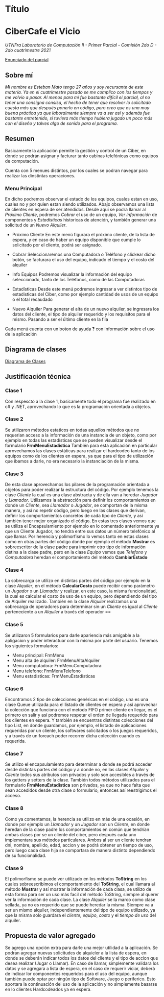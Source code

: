 # Título
# CiberCafe el Vicio

*UTNFra Laboratorio de Computación II - Primer Parcial - Comisión 2do D - 2do cuatrimestre 2021*

[Enunciado del parcial](https://codeutnfra.github.io/programacion_2_laboratorio_2_apuntes/docs/evaluaciones/parciales/2d-primer-parcial/)

## Sobre mí
*Mi nombre es Esteban Mato tengo 27 años y soy recursante de este matería.
Ya en el cuatrimestre pasado se me complico con los tiempos y me volvío a pasar.
Al menos para mí fue bastante difícil el parcial, al no tener una consigna consisa, el hecho de tener que resolver lo solicitado cuesta más que después ponerlo en código, pero creo que es una muy buena práctica ya que laboralmente siempre va a ser así y además fue bastante entretenido, si tuviera más tiempo hubiera jugado un poco más con el diseño y talves algo de sonido para el programa.*

## Resumen
Basicamente la aplicación permite la gestión y control de un Ciber, en donde se podrán asignar y facturar tanto cabinas telefónicas como equipos de computación.

Cuenta con 5 menues distintos, por los cuales se podran navegar para realizar las dinstintas operaciones. 

### Menu Principal
En dicho podremos observar el estado de los equipos, cuales estan en uso, cuales no y por quien estan siendo utilizados. Abajo observamos una lista de clientes en espera de ser atendidos.
Desde aquí se podra llamar al *Próximo Cliente*, podremos *Cobrar* el uso de un equipo, *Ver información* de componentes y *Estadisticas* historicas de atención, y también generar una solicitud de un *Nuevo Alquiler*.

- Próximo Cliente
En este menú figurara el próximo cliente, de la lista de espera, y en caso de haber un equipo disponible que cumple lo solicitado por el cliente, podrá ser asignado.

- Cobrar
Seleccionaremos una Computadora o Teléfono y clickear dicho botón, se facturara el uso del equipo, indicado el tiempo y el costo del alquiler

- Info Equipos
Podremos visualizar la información del equipo seleccionado, tanto de los Teléfonos, como de las Computadoras

- Estadísticas
Desde este menú podremos ingresar a ver distintos tipo de estadisticas del Ciber, como por ejemplo cantidad de usos de un equipo o el total recaudado

- Nuevo Alquiler
Para generar el alta de un nuevo alquiler, se ingresara los datos del cliente, el tipo de alquiler requerido y los requisitos para el mismo. Pasando a ser el último cliente en la fila

Cada menú cuenta con un boton de ayuda **?** con información sobre el uso de la aplicación

## Diagrama de clases
[Diagrama de Clases](https://imgur.com/a/iYHD5Xk)

## Justificación técnica
### **Clase 1**
Con respescto a la clase 1, basicamente todo el programa fue realizado en c# y .NET, aprovechando lo que es la programación orientada a objetos.

### **Clase 2**
Se utilizaron métodos estaticos en todas aquellos métodos que no requerian acceso a la información de una instancia de un objeto, como por ejemplo en todas las estadísticas que se pueden visualizar desde el formulario **FrmMenuEstadistica**
También para esta aplicación en particular aprovechamos las clases estáticas para realizar el hardcodeo tanto de los equipos como de los clientes en espera, ya que para el tipo de utilización que íbamos a darle, no era necesario la instanciación de la misma.

### **Clase 3**
De esta clase aprovechamos los pilares de la programación orientada a objetos para poder realizar la estructura del código.
Por ejemplo tenemos la clase *Cliente* la cual es una clase abstracta y de ella van a heredar *Jugador* y *Llamador*. Utilizamos la abstracción para definir los comportamientos en donde un *Cliente*, sea *Llamador* o *Jugador*, se comportan de la misma manera, y así no repetir código, pero luego en las clases que derivan, definir los comportamientos concretos de cada tipo de *Cliente*, y así también tener mejor organizado el código.
En estas tres clases vemos que se utiliza el Encapsulamiento por ejemplo en lo comentado anteriormente ya que un Cliente Jugador, no tendra entre sus datos un número telefónico al que llamar.
Por herencia y polimorfismo lo vemos tanto en estas clases como en otras partes del código donde por ejemplo el método **Mostrar** es sobreescritor de la clase padre para imprimir otro tipo de información distina a la clase padre, pero en la clase *Equipo* vemos que *Telefono* y *Computadora* heredan el comportamiento del método **CambiarEstado**

### **Clase 4**
La sobrecarga se utilizo en distintas partes del código por ejemplo en la clase *Alquiler*, en el método **CalcularCosto** puede recibir como parámetro un *Jugador* o un *Llamador* y realizar, en este caso, la misma funcionalidad, la cual es calcular el costo de uso de un equipo, pero dependiendo del tipo de Alquiler realizado.
También en la clase *Alquiler* realizamos una sobrecarga de operadores para determinar sin un *Cliente* es igual al *Cliente* perteneciente a un *Alquiler* a través del operador ==

### **Clase 5**
Se utilizaron 5 formularios para darle apariencia más amigable a la apligacion y poder interactuar con la misma por parte del usuario.
Tenemos los siguientes formularios:
- Menu principal: FrmMenu
- Menu alta de alquiler: FrmMenuAltaAlquiler 
- Menu computadora: FrmMenuComputadora
- Menu telefono: FrmMenuTelefono
- Menu estadisticas: FrmMenuEstadisticas


### **Clase 6**
Encontramos 2 tipo de colecciones genéricas en el código, una es una clase Queue utilizada para el listado de clientes en espera y así aprovechar la colección que funciona con el metodo FIFO primer cliente en llegar, es el primero en salir y así podremos respetar el orden de llegada requerido para los clientes en espera.
Y también se encuentras distintas colecciones del tipo List, en donde guardamos, por ejemplo, el listado de aplicaciones requeridas por un cliente, los softwares solicitados o los juegos requeridos, y a través de un foreach poder recorrer dicha colección cuando es requerida.


### **Clase 7**
Se utilizo el encapsulamiento para determinar a donde se podrá acceder desde distintas partes del código y a donde no, en las clases *Alquiler* y *Cliente* todos sus atributos son privados y solo son accesibles a través de los getters y setters de la clase. También todos métodos utilizados para el formulario **FrmMenuEstadistica** son privados, ya que no hace falta que sean accedidos desde otra clase o formulario, entonces así reestrigimos el acceso.


### **Clase 8**
Como ya comentamos, la herencia se utilizo en más de una ocasión, en donde por ejemplo un *Llamador* y un *Jugador* son un *Cliente*, en donde heredan de la clase padre los comportamientos en común que tendrían ambas clases por se un cliente del ciber, pero después cada uno implementara sus métodos particulares.
Ambos al ser un cliente tendran dni, nombre, apellido, edad, accion y se podrá obtener un tiempo de uso, pero luego cada clase hija se comportara de manera distinto dependiendo de su funcionalidad.

### **Clase 9**
El polimorfismo se puede ver utilizado en los métodos **ToString** en los cuales sobreescribimos el comportamiento del **ToString**, el cual llamara al método **Mostrar** y así mostrar la información de cada clasa, se utilizo de esta forma para ser un uso más facil del método ToString, siempre al querer ver la información de cada clase.
La clase *Alquiler* se la marco como clase sellada, ya no es requerido que se puede heredar la misma. Siempre va a ser un mismo alquiler, independientemente del tipo de equipo utilizado, ya que la misma solo guardara el *cliente*, *equipo*, *costo* y el *tiempo de uso* del alquiler.


## Propuesta de valor agregado
Se agrego una opción extra para darle una mejor utilidad a la aplicación. Se podran agregar nuevas solicitudes de alquieler a la lista de espera, en donde se deberán indicar todos los datos del cliente y el tipo de accion que desea realizar (Jugar o Llamar). En caso de llamar, simplemente validara los datos y se agregara a lista de espera, en el caso de requerir viciar, deberá de indicar lor componentes requeridos para el uso del equipo, aunque también puede optar por ningún tipo de Software, Juego o periferico.
Esto aportara la continuación del uso de la aplicación y no simplemente basarse en lo clientes Hardcodeados ya en espera.
